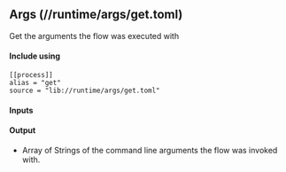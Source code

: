 ## Args (//runtime/args/get.toml)
Get the arguments the flow was executed with

#### Include using
```
[[process]]
alias = "get"
source = "lib://runtime/args/get.toml"
```

#### Inputs

#### Output
* Array of Strings of the command line arguments the flow was invoked with.